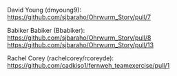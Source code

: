 David Young (dmyoung9):
https://github.com/sjbaraho/Ohrwurm_Story/pull/7

Babiker Babiker (Bbabiker):
https://github.com/sjbaraho/Ohrwurm_Story/pull/8
https://github.com/sjbaraho/Ohrwurm_Story/pull/13

Rachel Corey (rachelcorey/rcoreyde):
https://github.com/cadkiso1/fernweh_teamexercise/pull/1
